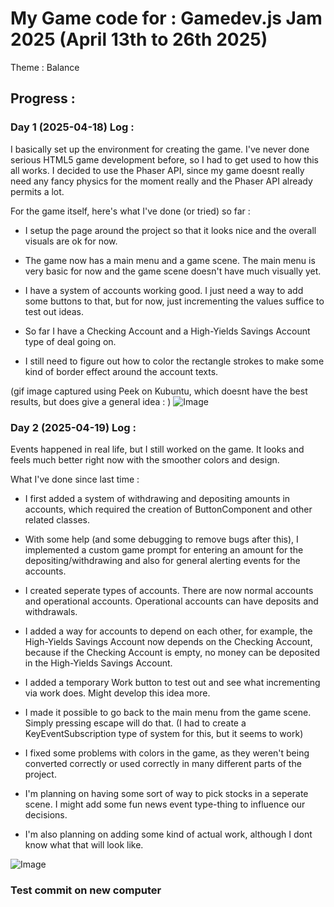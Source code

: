 # My Game code for : Gamedev.js Jam 2025 (April 13th to 26th 2025)

Theme : Balance

## Progress :

### Day 1 (2025-04-18) Log :

I basically set up the environment for creating the game.
I've never done serious HTML5 game development before, so I had to get used to how this all works.
I decided to use the Phaser API, since my game doesnt really need any fancy physics for the moment really and the Phaser API already permits a lot.


For the game itself, here's what I've done (or tried) so far :

- I setup the page around the project so that it looks nice and the overall visuals are ok for now.

- The game now has a main menu and a game scene. The main menu is very basic for now and the game scene doesn't have much visually yet.

- I have a system of accounts working good. I just need a way to add some buttons to that, but for now, just incrementing the values suffice to test out ideas.

- So far I have a Checking Account and a High-Yields Savings Account type of deal going on.

- I still need to figure out how to color the rectangle strokes to make some kind of border effect around the account texts.

(gif image captured using Peek on Kubuntu, which doesnt have the best results, but does give a general idea : )
![Image](https://github.com/user-attachments/assets/acaf9d2f-f846-429f-8bae-faee9e499cbf)

### Day 2 (2025-04-19) Log :

Events happened in real life, but I still worked on the game. It looks and feels much better right now with the smoother colors and design.

What I've done since last time :

- I first added a system of withdrawing and depositing amounts in accounts, which required the creation of ButtonComponent and other related classes.

- With some help (and some debugging to remove bugs after this), I implemented a custom game prompt for entering an amount for the depositing/withdrawing and also for general alerting events for the accounts.

- I created seperate types of accounts. There are now normal accounts and operational accounts. Operational accounts can have deposits and withdrawals.

- I added a way for accounts to depend on each other, for example, the High-Yields Savings Account now depends on the Checking Account, because if the Checking Account is empty, no money can be deposited in the High-Yields Savings Account.

- I added a temporary Work button to test out and see what incrementing via work does. Might develop this idea more.

- I made it possible to go back to the main menu from the game scene. Simply pressing escape will do that. (I had to create a KeyEventSubscription type of system for this, but it seems to work)

- I fixed some problems with colors in the game, as they weren't being converted correctly or used correctly in many different parts of the project.

- I'm planning on having some sort of way to pick stocks in a seperate scene. I might add some fun news event type-thing to influence our decisions.

- I'm also planning on adding some kind of actual work, although I dont know what that will look like.

![Image](https://github.com/user-attachments/assets/0aa8868a-79a1-4b40-8819-1dd87ee804f1)

### Test commit on new computer

